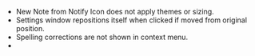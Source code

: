 - New Note from Notify Icon does not apply themes or sizing.
- Settings window repositions itself when clicked if moved from original position.
- Spelling corrections are not shown in context menu.
- 

